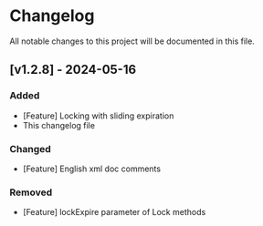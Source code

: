 # Changelog

All notable changes to this project will be documented in this file.

## [v1.2.8] - 2024-05-16

### Added
- [Feature] Locking with sliding expiration
- This changelog file

### Changed
- [Feature] English xml doc comments

### Removed
- [Feature] lockExpire parameter of Lock methods
